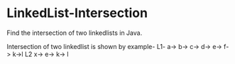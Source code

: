# LinkedList-Intersection
Find the intersection of two linkedlists in Java.

Intersection of two linkedlist is shown by example-
L1- a-> b-> c-> d-> e-> f-> k->l
L2  x-> e-> k-> l

